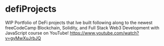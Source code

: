 # defiProjects
WIP Portfolio of DeFi projects that Ive built 
following along to the newest freeCodeCamp
Blockchain, Solidity, and Full Stack 
Web3 Development with JavaScript course on
YouTube! https://www.youtube.com/watch?v=gyMwXuJrbJQ
